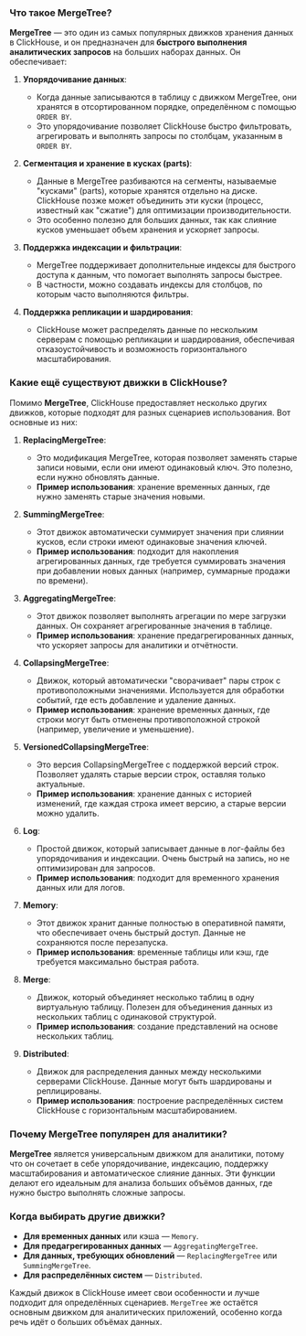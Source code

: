 ### Что такое MergeTree?

**MergeTree** — это один из самых популярных движков хранения данных в ClickHouse, и он предназначен для **быстрого выполнения аналитических запросов** на больших наборах данных. Он обеспечивает:

1. **Упорядочивание данных**:
    
    - Когда данные записываются в таблицу с движком MergeTree, они хранятся в отсортированном порядке, определённом с помощью `ORDER BY`.
    - Это упорядочивание позволяет ClickHouse быстро фильтровать, агрегировать и выполнять запросы по столбцам, указанным в `ORDER BY`.
2. **Сегментация и хранение в кусках (parts)**:
    
    - Данные в MergeTree разбиваются на сегменты, называемые "кусками" (parts), которые хранятся отдельно на диске. ClickHouse позже может объединить эти куски (процесс, известный как "сжатие") для оптимизации производительности.
    - Это особенно полезно для больших данных, так как слияние кусков уменьшает объем хранения и ускоряет запросы.
3. **Поддержка индексации и фильтрации**:
    
    - MergeTree поддерживает дополнительные индексы для быстрого доступа к данным, что помогает выполнять запросы быстрее.
    - В частности, можно создавать индексы для столбцов, по которым часто выполняются фильтры.
4. **Поддержка репликации и шардирования**:
    
    - ClickHouse может распределять данные по нескольким серверам с помощью репликации и шардирования, обеспечивая отказоустойчивость и возможность горизонтального масштабирования.

### Какие ещё существуют движки в ClickHouse?

Помимо **MergeTree**, ClickHouse предоставляет несколько других движков, которые подходят для разных сценариев использования. Вот основные из них:

1. **ReplacingMergeTree**:
    
    - Это модификация MergeTree, которая позволяет заменять старые записи новыми, если они имеют одинаковый ключ. Это полезно, если нужно обновлять данные.
    - **Пример использования**: хранение временных данных, где нужно заменять старые значения новыми.
2. **SummingMergeTree**:
    
    - Этот движок автоматически суммирует значения при слиянии кусков, если строки имеют одинаковые значения ключей.
    - **Пример использования**: подходит для накопления агрегированных данных, где требуется суммировать значения при добавлении новых данных (например, суммарные продажи по времени).
3. **AggregatingMergeTree**:
    
    - Этот движок позволяет выполнять агрегации по мере загрузки данных. Он сохраняет агрегированные значения в таблице.
    - **Пример использования**: хранение предагрегированных данных, что ускоряет запросы для аналитики и отчётности.
4. **CollapsingMergeTree**:
    
    - Движок, который автоматически "сворачивает" пары строк с противоположными значениями. Используется для обработки событий, где есть добавление и удаление данных.
    - **Пример использования**: хранение временных данных, где строки могут быть отменены противоположной строкой (например, увеличение и уменьшение).
5. **VersionedCollapsingMergeTree**:
    
    - Это версия CollapsingMergeTree с поддержкой версий строк. Позволяет удалять старые версии строк, оставляя только актуальные.
    - **Пример использования**: хранение данных с историей изменений, где каждая строка имеет версию, а старые версии можно удалить.
6. **Log**:
    
    - Простой движок, который записывает данные в лог-файлы без упорядочивания и индексации. Очень быстрый на запись, но не оптимизирован для запросов.
    - **Пример использования**: подходит для временного хранения данных или для логов.
7. **Memory**:
    
    - Этот движок хранит данные полностью в оперативной памяти, что обеспечивает очень быстрый доступ. Данные не сохраняются после перезапуска.
    - **Пример использования**: временные таблицы или кэш, где требуется максимально быстрая работа.
8. **Merge**:
    
    - Движок, который объединяет несколько таблиц в одну виртуальную таблицу. Полезен для объединения данных из нескольких таблиц с одинаковой структурой.
    - **Пример использования**: создание представлений на основе нескольких таблиц.
9. **Distributed**:
    
    - Движок для распределения данных между несколькими серверами ClickHouse. Данные могут быть шардированы и реплицированы.
    - **Пример использования**: построение распределённых систем ClickHouse с горизонтальным масштабированием.

### Почему MergeTree популярен для аналитики?

**MergeTree** является универсальным движком для аналитики, потому что он сочетает в себе упорядочивание, индексацию, поддержку масштабирования и автоматическое слияние данных. Эти функции делают его идеальным для анализа больших объёмов данных, где нужно быстро выполнять сложные запросы.

### Когда выбирать другие движки?

- **Для временных данных** или кэша — `Memory`.
- **Для предагрегированных данных** — `AggregatingMergeTree`.
- **Для данных, требующих обновлений** — `ReplacingMergeTree` или `SummingMergeTree`.
- **Для распределённых систем** — `Distributed`.

Каждый движок в ClickHouse имеет свои особенности и лучше подходит для определённых сценариев. `MergeTree` же остаётся основным движком для аналитических приложений, особенно когда речь идёт о больших объёмах данных.